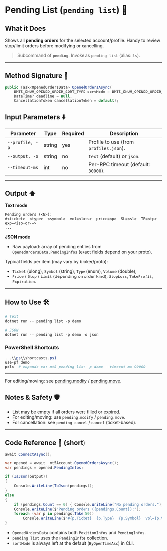 # Pending List (`pending list`) 📝

## What it Does

Shows all **pending orders** for the selected account/profile. Handy to review stop/limit orders before modifying or cancelling.

> Subcommand of **`pending`**. Invoke as `pending list` (alias: `ls`).

---
## Method Signature 🧩

```csharp
public Task<OpenedOrdersData> OpenedOrdersAsync(
    BMT5_ENUM_OPENED_ORDER_SORT_TYPE sortMode = BMT5_ENUM_OPENED_ORDER_SORT_TYPE.Bmt5OpenedOrderSortByOpenTimeAsc,
    DateTime? deadline = null,
    CancellationToken cancellationToken = default);
```

## Input Parameters ⬇️

| Parameter       | Type   | Required | Description                            |
| --------------- | ------ | -------- | -------------------------------------- |
| `--profile, -p` | string | yes      | Profile to use (from `profiles.json`). |
| `--output, -o`  | string | no       | `text` (default) or `json`.            |
| `--timeout-ms`  | int    | no       | Per-RPC timeout (default: `30000`).    |

---

## Output ⬆️

**Text mode**

```
Pending orders (<N>):
#<ticket>  <type>  <symbol>  vol=<lots>  price=<p>  SL=<sl>  TP=<tp>  exp=<iso-or-–>
...
```

**JSON mode**

* Raw payload: array of pending entries from `OpenedOrdersData.PendingInfos` (exact fields depend on your proto).

Typical fields per item (may vary by broker/proto):

* `Ticket` (ulong), `Symbol` (string), `Type` (enum), `Volume` (double),
* `Price` / `Stop` / `Limit` (depending on order kind), `StopLoss`, `TakeProfit`, `Expiration`.

---

## How to Use 🛠️

```powershell
# Text
dotnet run -- pending list -p demo

# JSON
dotnet run -- pending list -p demo -o json
```

### PowerShell Shortcuts

```powershell
. .\\ps\\shortcasts.ps1
use-pf demo
pdls  # expands to: mt5 pending list -p demo --timeout-ms 90000
```

---

For editing/moving: see [pending.modify](./Pending.modify.md) / [pending.move](./Pending.move.md).

## Notes & Safety 🛡️

* List may be empty if all orders were filled or expired.
* For editing/moving: use `pending.modify` / `pending.move`.
* For cancellation: see `pending cancel` / `cancel` (ticket-based).

---

## Code Reference 🧷 (short)

```csharp
await ConnectAsync();

var opened = await _mt5Account.OpenedOrdersAsync();
var pendings = opened.PendingInfos;

if (IsJson(output))
{
    Console.WriteLine(ToJson(pendings));
}
else
{
    if (pendings.Count == 0) { Console.WriteLine("No pending orders."); return; }
    Console.WriteLine($"Pending orders ({pendings.Count}):");
    foreach (var p in pendings.Take(50))
        Console.WriteLine($"#{p.Ticket}  {p.Type}  {p.Symbol}  vol={p.Volume}  price={p.Price}  SL={p.StopLoss}  TP={p.TakeProfit}  exp={p.Expiration}");
}
```

* `OpenedOrdersData` contains both `PositionInfos` and `PendingInfos`.
* `pending list` uses the `PendingInfos` collection.
* `sortMode` is always left at the default (`ByOpenTimeAsc`) in CLI.
